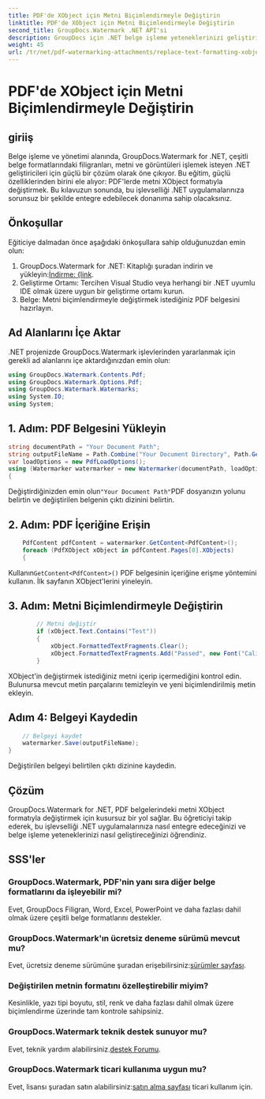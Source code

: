 ```yaml
---
title: PDF'de XObject için Metni Biçimlendirmeyle Değiştirin
linktitle: PDF'de XObject için Metni Biçimlendirmeyle Değiştirin
second_title: GroupDocs.Watermark .NET API'si
description: GroupDocs için .NET belge işleme yeteneklerinizi geliştirin. PDF'lerdeki metni zahmetsizce biçimlendirmeyle nasıl değiştireceğinizi öğrenin.
weight: 45
url: /tr/net/pdf-watermarking-attachments/replace-text-formatting-xobject-pdf/
---
```


# PDF'de XObject için Metni Biçimlendirmeyle Değiştirin

## giriiş
Belge işleme ve yönetimi alanında, GroupDocs.Watermark for .NET, çeşitli belge formatlarındaki filigranları, metni ve görüntüleri işlemek isteyen .NET geliştiricileri için güçlü bir çözüm olarak öne çıkıyor. Bu eğitim, güçlü özelliklerinden birini ele alıyor: PDF'lerde metni XObject formatıyla değiştirmek. Bu kılavuzun sonunda, bu işlevselliği .NET uygulamalarınıza sorunsuz bir şekilde entegre edebilecek donanıma sahip olacaksınız.
## Önkoşullar
Eğiticiye dalmadan önce aşağıdaki önkoşullara sahip olduğunuzdan emin olun:
1.  GroupDocs.Watermark for .NET: Kitaplığı şuradan indirin ve yükleyin:[İndirme: {link](https://releases.groupdocs.com/Watermark/net/).
2. Geliştirme Ortamı: Tercihen Visual Studio veya herhangi bir .NET uyumlu IDE olmak üzere uygun bir geliştirme ortamı kurun.
3. Belge: Metni biçimlendirmeyle değiştirmek istediğiniz PDF belgesini hazırlayın.

## Ad Alanlarını İçe Aktar
.NET projenizde GroupDocs.Watermark işlevlerinden yararlanmak için gerekli ad alanlarını içe aktardığınızdan emin olun:
```csharp
using GroupDocs.Watermark.Contents.Pdf;
using GroupDocs.Watermark.Options.Pdf;
using GroupDocs.Watermark.Watermarks;
using System.IO;
using System;
```
## 1. Adım: PDF Belgesini Yükleyin
```csharp
string documentPath = "Your Document Path";
string outputFileName = Path.Combine("Your Document Directory", Path.GetFileName(documentPath));
var loadOptions = new PdfLoadOptions();
using (Watermarker watermarker = new Watermarker(documentPath, loadOptions))
{
```
 Değiştirdiğinizden emin olun`"Your Document Path"`PDF dosyanızın yolunu belirtin ve değiştirilen belgenin çıktı dizinini belirtin.
## 2. Adım: PDF İçeriğine Erişin
```csharp
    PdfContent pdfContent = watermarker.GetContent<PdfContent>();
    foreach (PdfXObject xObject in pdfContent.Pages[0].XObjects)
    {
```
 Kullanın`GetContent<PdfContent>()` PDF belgesinin içeriğine erişme yöntemini kullanın. İlk sayfanın XObject'lerini yineleyin.
## 3. Adım: Metni Biçimlendirmeyle Değiştirin
```csharp
        // Metni değiştir
        if (xObject.Text.Contains("Test"))
        {
            xObject.FormattedTextFragments.Clear();
            xObject.FormattedTextFragments.Add("Passed", new Font("Calibri", 19, FontStyle.Bold), Color.Red, Color.Aqua);
        }
```
XObject'in değiştirmek istediğiniz metni içerip içermediğini kontrol edin. Bulunursa mevcut metin parçalarını temizleyin ve yeni biçimlendirilmiş metin ekleyin.
## Adım 4: Belgeyi Kaydedin
```csharp
    // Belgeyi kaydet
    watermarker.Save(outputFileName);
}
```
Değiştirilen belgeyi belirtilen çıktı dizinine kaydedin.

## Çözüm
GroupDocs.Watermark for .NET, PDF belgelerindeki metni XObject formatıyla değiştirmek için kusursuz bir yol sağlar. Bu öğreticiyi takip ederek, bu işlevselliği .NET uygulamalarınıza nasıl entegre edeceğinizi ve belge işleme yeteneklerinizi nasıl geliştireceğinizi öğrendiniz.
## SSS'ler
### GroupDocs.Watermark, PDF'nin yanı sıra diğer belge formatlarını da işleyebilir mi?
Evet, GroupDocs Filigran, Word, Excel, PowerPoint ve daha fazlası dahil olmak üzere çeşitli belge formatlarını destekler.
### GroupDocs.Watermark'ın ücretsiz deneme sürümü mevcut mu?
 Evet, ücretsiz deneme sürümüne şuradan erişebilirsiniz:[sürümler sayfası](https://releases.groupdocs.com/).
### Değiştirilen metnin formatını özelleştirebilir miyim?
Kesinlikle, yazı tipi boyutu, stil, renk ve daha fazlası dahil olmak üzere biçimlendirme üzerinde tam kontrole sahipsiniz.
### GroupDocs.Watermark teknik destek sunuyor mu?
 Evet, teknik yardım alabilirsiniz.[destek Forumu](https://forum.groupdocs.com/c/watermark/19).
### GroupDocs.Watermark ticari kullanıma uygun mu?
 Evet, lisansı şuradan satın alabilirsiniz:[satın alma sayfası](https://purchase.groupdocs.com/buy) ticari kullanım için.